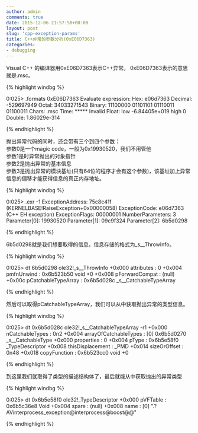 ```yaml
---
author: admin
comments: true
date: 2015-12-06 21:57:50+00:00
layout: post
slug: 'cpp-exception-params'
title: C++异常的参数分析(0xE06D7363)
categories:
- debugging
---
```


Visual C++ 的编译器用0xE06D7363表示C++异常。 0xE06D7363表示的意思就是.msc。  

{% highlight windbg %}

0:025> .formats 0xE06D7363
Evaluate expression:
  Hex:     e06d7363
  Decimal: -529697949
  Octal:   34033271543
  Binary:  11100000 01101101 01110011 01100011
  Chars:   .msc
  Time:    ***** Invalid
  Float:   low -6.84405e+019 high 0
  Double:  1.86029e-314
  
{% endhighlight %}

抛出异常代码的同时，还会带有三个到四个参数：  
参数0是一个magic code，一般为0x19930520，我们不用管他  
参数1是时异常抛出的对象指针  
参数2是抛出异常的基本信息  
参数3是抛出异常的模块基址(只有64位的程序才会有这个参数)，该基址加上异常信息的偏移才能获得信息的真正内存地址。  

{% highlight windbg %}

0:025> .exr -1
ExceptionAddress: 75c8c41f (KERNELBASE!RaiseException+0x00000058)
   ExceptionCode: e06d7363 (C++ EH exception)
  ExceptionFlags: 00000001
NumberParameters: 3
   Parameter[0]: 19930520
   Parameter[1]: 09c9f324
   Parameter[2]: 6b5d0298
   
{% endhighlight %}

6b5d0298就是我们想要取得的信息，信息存储的格式为_s__ThrowInfo。  

{% highlight windbg %}

0:025> dt 6b5d0298 ole32!_s__ThrowInfo
   +0x000 attributes       : 0
   +0x004 pmfnUnwind       : 0x6b523b50     void  +0
   +0x008 pForwardCompat   : (null) 
   +0x00c pCatchableTypeArray : 0x6b5d028c _s__CatchableTypeArray
   
{% endhighlight %}

然后可以取得pCatchableTypeArray，我们可以从中获取抛出异常的类型信息。  

{% highlight windbg %}

0:025> dt 0x6b5d028c ole32!_s__CatchableTypeArray -r1
   +0x000 nCatchableTypes  : 0n2
   +0x004 arrayOfCatchableTypes : [0] 0x6b5d0270 _s__CatchableType
      +0x000 properties       : 0
      +0x004 pType            : 0x6b5e58f0 _TypeDescriptor
      +0x008 thisDisplacement : _PMD
      +0x014 sizeOrOffset     : 0n48
      +0x018 copyFunction     : 0x6b523cc0        void  +0
	  
{% endhighlight %}

到这里我们就取得了类型的描述结构体了，最后就能从中获取抛出的异常类型

{% highlight windbg %}

0:025> dt 0x6b5e58f0 ole32!_TypeDescriptor
   +0x000 pVFTable         : 0x6b5c36e8 Void
   +0x004 spare            : (null) 
   +0x008 name             : [0]  ".?AVinterprocess_exception@interprocess@boost@@"

{% endhighlight %}

